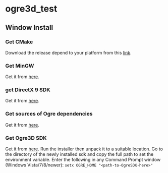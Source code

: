 # ogre3d_test

## Window Install 

### Get CMake

Download the release depend to your platform from this [link](https://cmake.org/download/).

### Get MinGW

Get it from [here](http://www.mingw.org/).

### get DirectX 9 SDK

Get it from [here](https://www.microsoft.com/en-us/download/details.aspx?id=6812).

### Get sources of Ogre dependencies

Get it from [here](https://bitbucket.org/cabalistic/ogredeps).

### Get Ogre3D SDK

Get it from [here](http://www.ogre3d.org/download/sdk).
Run the installer then unpack it to a suitable location.
Go to the directory of the newly installed sdk and copy the full path to set the environment variable.
Enter the following in any Command Prompt window (Windows Vista/7/8/newer):
`setx OGRE_HOME "<path-to-OgreSDK-here>"`
